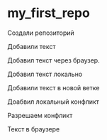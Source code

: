 ﻿# my_first_repo
Создали репозиторий

Добавили текст

Добавил текст через браузер.

Добавил текст локально

Добавили текст в новой ветке


Доабвил локальный конфликт

Разрешаем конфликт

Текст в браузере
